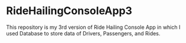 # RideHailingConsoleApp3
This repository is my 3rd version of Ride Hailing Console App in which I used Database to store data of Drivers, Passengers, and Rides.
